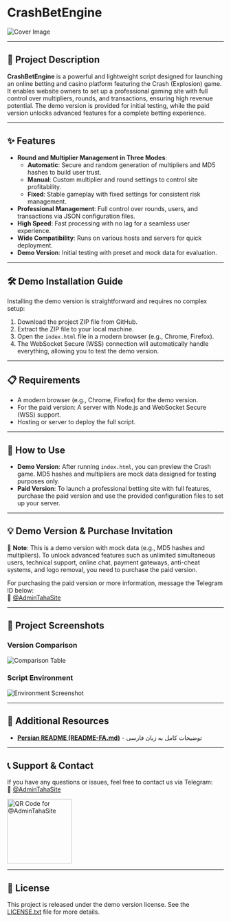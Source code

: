 # CrashBetEngine

![Cover Image](https://s6.uupload.ir/files/screencapture-127-0-0-1-5500-test-html-2025-03-12-01_17_47_uvwo.png)

---

## 📜 Project Description

**CrashBetEngine** is a powerful and lightweight script designed for launching an online betting and casino platform featuring the Crash (Explosion) game. It enables website owners to set up a professional gaming site with full control over multipliers, rounds, and transactions, ensuring high revenue potential. The demo version is provided for initial testing, while the paid version unlocks advanced features for a complete betting experience.

---

## ✨ Features

- **Round and Multiplier Management in Three Modes**:
  - **Automatic**: Secure and random generation of multipliers and MD5 hashes to build user trust.
  - **Manual**: Custom multiplier and round settings to control site profitability.
  - **Fixed**: Stable gameplay with fixed settings for consistent risk management.
- **Professional Management**: Full control over rounds, users, and transactions via JSON configuration files.
- **High Speed**: Fast processing with no lag for a seamless user experience.
- **Wide Compatibility**: Runs on various hosts and servers for quick deployment.
- **Demo Version**: Initial testing with preset and mock data for evaluation.

---

## 🛠️ Demo Installation Guide

Installing the demo version is straightforward and requires no complex setup:

1. Download the project ZIP file from GitHub.
2. Extract the ZIP file to your local machine.
3. Open the `index.html` file in a modern browser (e.g., Chrome, Firefox).
4. The WebSocket Secure (WSS) connection will automatically handle everything, allowing you to test the demo version.

---

## 📋 Requirements

- A modern browser (e.g., Chrome, Firefox) for the demo version.
- For the paid version: A server with Node.js and WebSocket Secure (WSS) support.
- Hosting or server to deploy the full script.

---

## 🚀 How to Use

- **Demo Version**: After running `index.html`, you can preview the Crash game. MD5 hashes and multipliers are mock data designed for testing purposes only.
- **Paid Version**: To launch a professional betting site with full features, purchase the paid version and use the provided configuration files to set up your server.

---

## 💡 Demo Version & Purchase Invitation

📢 **Note**: This is a demo version with mock data (e.g., MD5 hashes and multipliers). To unlock advanced features such as unlimited simultaneous users, technical support, online chat, payment gateways, anti-cheat systems, and logo removal, you need to purchase the paid version.

For purchasing the paid version or more information, message the Telegram ID below:  
📩 [@AdminTahaSite](https://t.me/tahasite_admin)

---

## 📸 Project Screenshots

### Version Comparison
![Comparison Table](https://s6.uupload.ir/files/screencapture-127-0-0-1-5500-test-html-2025-03-12-01_41_59_jl3a.png)

### Script Environment
![Environment Screenshot](https://s6.uupload.ir/files/screencapture-localhost-classic-crash-2025-03-12-01_39_34_i15w.png)

---

## 📜 Additional Resources

- **[Persian README (README-FA.md)](README-FA.md)** - توضیحات کامل به زبان فارسی  

---

## 📞 Support & Contact

If you have any questions or issues, feel free to contact us via Telegram:  
📩 [@AdminTahaSite](https://t.me/AdminTahaSite)

<img src="https://s6.uupload.ir/files/image_2025-03-12_01-27-52_3a5r.png" alt="QR Code for @AdminTahaSite" width="150" height="150">

---

## 📜 License

This project is released under the demo version license. See the [LICENSE.txt](LICENSE.txt) file for more details.
